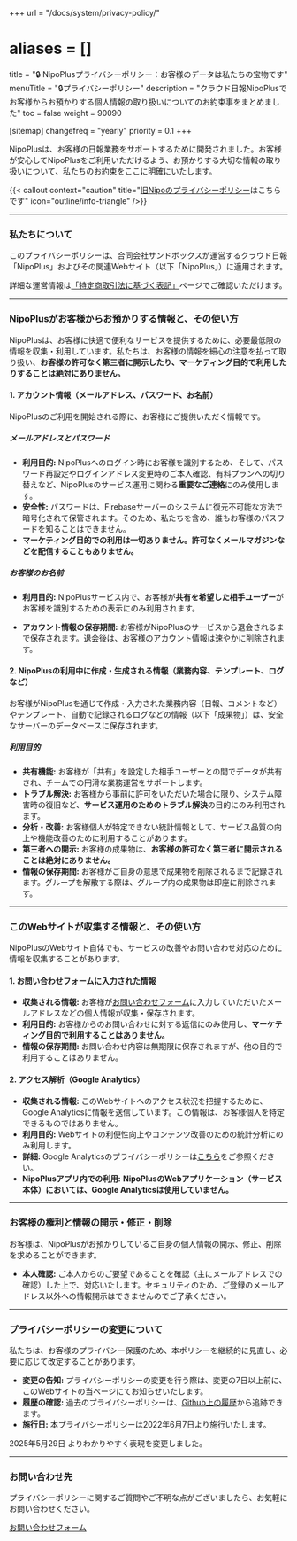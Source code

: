 +++
url = "/docs/system/privacy-policy/"
# aliases = []
title = "🔒 NipoPlusプライバシーポリシー：お客様のデータは私たちの宝物です"
menuTitle = "🔒プライバシーポリシー"
description = "クラウド日報NipoPlusでお客様からお預かりする個人情報の取り扱いについてのお約束事をまとめました"
toc = false
weight = 90090

[sitemap]
  changefreq = "yearly"
  priority = 0.1
+++

NipoPlusは、お客様の日報業務をサポートするために開発されました。お客様が安心してNipoPlusをご利用いただけるよう、お預かりする大切な情報の取り扱いについて、私たちのお約束をここに明確にいたします。

{{< callout context="caution" title="[旧Nipoのプライバシーポリシー](/legacy/system/privacypolicy/)はこちらです" icon="outline/info-triangle" />}}

---

### 私たちについて

このプライバシーポリシーは、合同会社サンドボックスが運営するクラウド日報「NipoPlus」およびその関連Webサイト（以下「NipoPlus」）に適用されます。

詳細な運営情報は[「特定商取引法に基づく表記」](/docs/system/business-deal/)ページでご確認いただけます。

---

### NipoPlusがお客様からお預かりする情報と、その使い方

NipoPlusは、お客様に快適で便利なサービスを提供するために、必要最低限の情報を収集・利用しています。私たちは、お客様の情報を細心の注意を払って取り扱い、**お客様の許可なく第三者に開示したり、マーケティング目的で利用したりすることは絶対にありません。**

#### 1. アカウント情報（メールアドレス、パスワード、お名前）

NipoPlusのご利用を開始される際に、お客様にご提供いただく情報です。

##### メールアドレスとパスワード

- **利用目的:** NipoPlusへのログイン時にお客様を識別するため、そして、パスワード再設定やログインアドレス変更時のご本人確認、有料プランへの切り替えなど、NipoPlusのサービス運用に関わる**重要なご連絡**にのみ使用します。
- **安全性:** パスワードは、Firebaseサーバーのシステムに復元不可能な方法で暗号化されて保管されます。そのため、私たちを含め、誰もお客様のパスワードを知ることはできません。
- **マーケティング目的での利用は一切ありません。許可なくメールマガジンなどを配信することもありません。**

##### お客様のお名前

- **利用目的:** NipoPlusサービス内で、お客様が**共有を希望した相手ユーザー**がお客様を識別するための表示にのみ利用されます。

- **アカウント情報の保存期間:** お客様がNipoPlusのサービスから退会されるまで保存されます。退会後は、お客様のアカウント情報は速やかに削除されます。

#### 2. NipoPlusの利用中に作成・生成される情報（業務内容、テンプレート、ログなど）

お客様がNipoPlusを通じて作成・入力された業務内容（日報、コメントなど）やテンプレート、自動で記録されるログなどの情報（以下「成果物」）は、安全なサーバーのデータベースに保存されます。

##### 利用目的

- **共有機能:** お客様が「共有」を設定した相手ユーザーとの間でデータが共有され、チームでの円滑な業務運営をサポートします。
- **トラブル解決:** お客様から事前に許可をいただいた場合に限り、システム障害時の復旧など、**サービス運用のためのトラブル解決**の目的にのみ利用されます。
- **分析・改善:** お客様個人が特定できない統計情報として、サービス品質の向上や機能改善のために利用することがあります。
- **第三者への開示:** お客様の成果物は、**お客様の許可なく第三者に開示されることは絶対にありません。**
- **情報の保存期間:** お客様がご自身の意思で成果物を削除されるまで記録されます。グループを解散する際は、グループ内の成果物は即座に削除されます。

---

### このWebサイトが収集する情報と、その使い方

NipoPlusのWebサイト自体でも、サービスの改善やお問い合わせ対応のために情報を収集することがあります。

#### 1. お問い合わせフォームに入力された情報

- **収集される情報:** お客様が[お問い合わせフォーム](/others/inquery/)に入力していただいたメールアドレスなどの個人情報が収集・保存されます。
- **利用目的:** お客様からのお問い合わせに対する返信にのみ使用し、**マーケティング目的で利用することはありません。**
- **情報の保存期間:** お問い合わせ内容は無期限に保存されますが、他の目的で利用することはありません。

#### 2. アクセス解析（Google Analytics）

- **収集される情報:** このWebサイトへのアクセス状況を把握するために、Google Analyticsに情報を送信しています。この情報は、お客様個人を特定できるものではありません。
- **利用目的:** Webサイトの利便性向上やコンテンツ改善のための統計分析にのみ利用します。
- **詳細:** Google Analyticsのプライバシーポリシーは[こちら](https://www.google.com/analytics/terms/jp.html)をご参照ください。
- **NipoPlusアプリ内での利用:** **NipoPlusのWebアプリケーション（サービス本体）においては、Google Analyticsは使用していません。**

---

### お客様の権利と情報の開示・修正・削除

お客様は、NipoPlusがお預かりしているご自身の個人情報の開示、修正、削除を求めることができます。

- **本人確認:** ご本人からのご要望であることを確認（主にメールアドレスでの確認）した上で、対応いたします。セキュリティのため、ご登録のメールアドレス以外への情報開示はできませんのでご了承ください。

---

### プライバシーポリシーの変更について

私たちは、お客様のプライバシー保護のため、本ポリシーを継続的に見直し、必要に応じて改定することがあります。

- **変更の告知:** プライバシーポリシーの変更を行う際は、変更の7日以上前に、このWebサイトの当ページにてお知らせいたします。
- **履歴の確認:** 過去のプライバシーポリシーは、[Github上の履歴](https://github.com/sandbox-co-ltd/hugo_nipo_plus/commits/main/content/system/privacy-policy.md)から追跡できます。
- **施行日:** 本プライバシーポリシーは2022年6月7日より施行いたします。

2025年5月29日 よりわかりやすく表現を変更しました。

---

### お問い合わせ先

プライバシーポリシーに関するご質問やご不明な点がございましたら、お気軽にお問い合わせください。

[お問い合わせフォーム](/others/inquery/)
